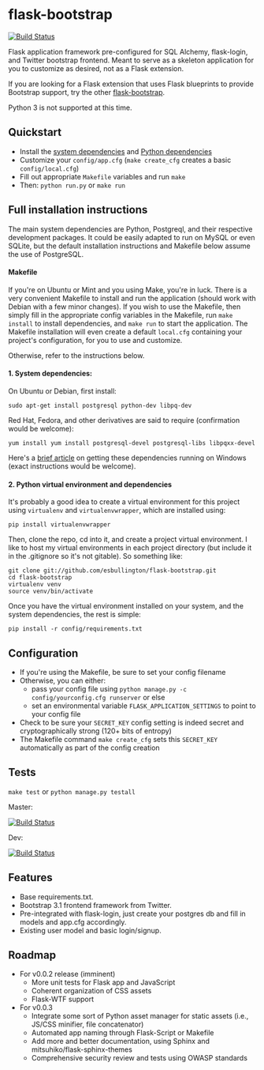 # flask-bootstrap

[![Build Status](https://travis-ci.org/esbullington/flask-bootstrap.svg?branch=master)](https://travis-ci.org/esbullington/flask-bootstrap)

Flask application framework pre-configured for SQL Alchemy, flask-login, and Twitter bootstrap frontend. Meant to serve as a skeleton application for you to customize as desired, not as a Flask extension.

If you are looking for a Flask extension that uses Flask blueprints to provide Bootstrap support, try the other [flask-bootstrap](https://github.com/mbr/flask-bootstrap).

Python 3 is not supported at this time.

## Quickstart
* Install the [system dependencies](#1-system-dependencies) and [Python dependencies](#2-python-virtual-environment-and-dependencies)
* Customize your `config/app.cfg` (`make create_cfg` creates a basic `config/local.cfg`)
* Fill out appropriate `Makefile` variables and run `make`
* Then: `python run.py` or `make run`

## Full installation instructions
The main system dependencies are Python, Postgreql, and their respective development packages.  It could be easily adapted to run on MySQL or even SQLite, but the default installation instructions and Makefile below assume the use of PostgreSQL.

#### Makefile
If you're on Ubuntu or Mint and you using Make, you're in luck. There is a very convenient Makefile to install and run the application (should work with Debian with a few minor changes).  If you wish to use the Makefile, then simply fill in the appropriate config variables in the Makefile, run `make install` to install dependencies, and `make run` to start the application.  The Makefile installation will even create a default `local.cfg` containing your project's configuration, for you to use and customize.

Otherwise, refer to the instructions below.

#### 1. System dependencies: 
On Ubuntu or Debian, first install:

    sudo apt-get install postgresql python-dev libpq-dev

Red Hat, Fedora, and  other derivatives are said to require (confirmation would be welcome):

    yum install yum install postgresql-devel postgresql-libs libpqxx-devel

Here's a [brief article](http://initd.org/psycopg/articles/2011/06/05/psycopg-windows-mingw/) on getting these dependencies running on Windows (exact instructions would be welcome).

#### 2. Python virtual environment and dependencies
It's probably a good idea to create a virtual environment for this project using `virtualenv` and `virtualenvwrapper`, which are installed using:

    pip install virtualenvwrapper

Then, clone the repo, cd into it, and create a project virtual environment.  I like to host my virtual environments in each project directory (but include it in the .gitignore so it's not gitable). So something like:

    git clone git://github.com/esbullington/flask-bootstrap.git
    cd flask-bootstrap
    virtualenv venv
    source venv/bin/activate

Once you have the virtual environment installed on your system, and the system dependencies, the rest is simple:

    pip install -r config/requirements.txt

## Configuration
* If you're using the Makefile, be sure to set your config filename
* Otherwise, you can either:
  - pass your config file using `python manage.py -c config/yourconfig.cfg runserver` or else
  - set an environmental variable `FLASK_APPLICATION_SETTINGS` to point to your config file
* Check to be sure your `SECRET_KEY` config setting is indeed secret and cryptographically strong (120+ bits of entropy)
* The Makefile command `make create_cfg` sets this `SECRET_KEY` automatically as part of the config creation

## Tests
`make test` or `python manage.py testall`

Master:

[![Build Status](https://travis-ci.org/esbullington/flask-bootstrap.svg?branch=master)](https://travis-ci.org/esbullington/flask-bootstrap)

Dev:

[![Build Status](https://travis-ci.org/esbullington/flask-bootstrap.svg?branch=development)](https://travis-ci.org/esbullington/flask-bootstrap)

## Features
* Base requirements.txt.
* Bootstrap 3.1 frontend framework from Twitter.
* Pre-integrated with flask-login, just create your postgres db and fill in models and app.cfg accordingly.
* Existing user model and basic login/signup.

## Roadmap
* For v0.0.2 release (imminent)
    - More unit tests for Flask app and JavaScript
    - Coherent organization of CSS assets
    - Flask-WTF support
* For v0.0.3
    - Integrate some sort of Python asset manager for static assets (i.e., JS/CSS minifier, file concatenator)
    - Automated app naming through Flask-Script or Makefile
    - Add more and better documentation, using Sphinx and mitsuhiko/flask-sphinx-themes
    - Comprehensive security review and tests using OWASP standards
